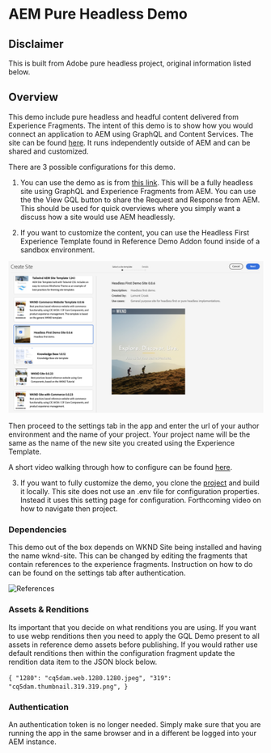 # AEM Pure Headless Demo

## Disclaimer

This is built from Adobe pure headless project, original information listed below.

## Overview

This demo include pure headless and headful content delivered from Experience Fragments.  The intent of this demo is to show how you would connect an application to AEM using GraphQL and Content Services.  The site can be found [here](https://aem-pure-headless.vercel.app/). It runs independently outside of AEM and can be shared and customized.  

There are 3 possible configurations for this demo.

1. You can use the demo as is from <a href='https://aem-pure-headless.vercel.app/'>this link</a>.  This will be a fully headless site using GraphQL and Experience Fragments from AEM.  You can use the the View GQL button to share the Request and Response from AEM.  This should be used for quick overviews where you simply want a discuss how a site would use AEM headlessly.

2. If you want to customize the content, you can use the Headless First Experience Template found in Reference Demo Addon found inside of a sandbox environment.  

![Settings](./public/headless-first.png)

Then proceed to the settings tab in the app and enter the url of your author environment and the name of your project.  Your project name will be the same as the name of the new site you created using the Experience Template.

A short video walking through how to configure can be found [here](https://youtu.be/ZSuPDFAAwj8).

3. If you want to fully customize the demo, you clone the <a href='https://github.com/lamontacrook/aem-pure-headless'>project</a> and build it locally.  This site does not use an .env file for configuration properties.  Instead it uses this setting page for configuration.  Forthcoming video on how to navigate then project.

### Dependencies

This demo out of the box depends on WKND Site being installed and having the name wknd-site.  This can be changed by editing the fragments that contain references to the experience fragments.  Instruction on how to do can be found on the settings tab after authentication.

![References](./public/references.png)

### Assets & Renditions

Its important that you decide on what renditions you are using.  If you want to use webp renditions then you need to apply the GQL Demo present to all assets in reference demo assets before publishing.  If you would rather use default renditions then within the configuration fragment update the rendition data item to the JSON block below.

``{
  "1280": "cq5dam.web.1280.1280.jpeg",
  "319": "cq5dam.thumbnail.319.319.png",
}``

### Authentication

An authentication token is no longer needed.  Simply make sure that you are running the app in the same browser and in a different be logged into your AEM instance.
